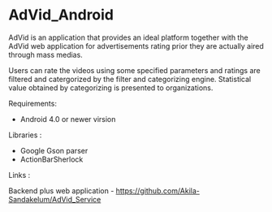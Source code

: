 # AdVid_Android

AdVid is an application that provides an ideal platform together with the AdVid web application for advertisements rating prior they are actually aired through mass medias.

Users can rate the videos using some specified parameters and ratings are filtered and catergorized by the filter and categorizing engine. Statistical value obtained by categorizing is presented to organizations.

Requirements:
  * Android 4.0 or newer virsion

Libraries :
  * Google Gson parser 
  * ActionBarSherlock

Links :

Backend plus web application - https://github.com/Akila-Sandakelum/AdVid_Service





